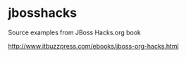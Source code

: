 # jbosshacks
Source examples from JBoss Hacks.org book

 http://www.itbuzzpress.com/ebooks/jboss-org-hacks.html
